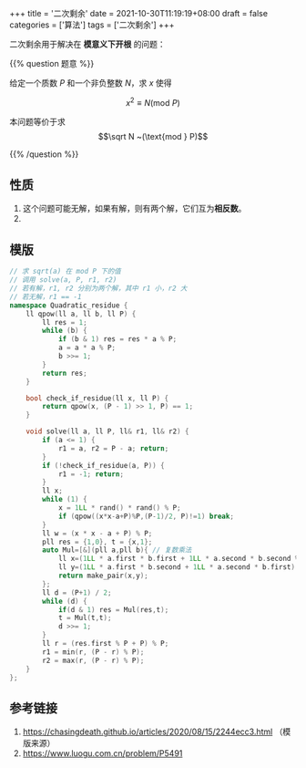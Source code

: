 +++
title = '二次剩余'
date = 2021-10-30T11:19:19+08:00
draft = false
categories = ['算法']
tags = ['二次剩余']
+++

二次剩余用于解决在 **模意义下开根** 的问题：

{{% question 题意 %}}

给定一个质数 $P$ 和一个非负整数 $N$，求 $x$ 使得

$$x^2 \equiv N (\text{mod } P)$$

本问题等价于求 $$\sqrt N ~(\text{mod } P)$$

{{% /question %}}

## 性质

1. 这个问题可能无解，如果有解，则有两个解，它们互为**相反数**。
2. 

## 模版


```cpp
// 求 sqrt(a) 在 mod P 下的值
// 调用 solve(a, P, r1, r2)
// 若有解，r1, r2 分别为两个解，其中 r1 小，r2 大
// 若无解，r1 == -1
namespace Quadratic_residue {
    ll qpow(ll a, ll b, ll P) {
        ll res = 1;
        while (b) {
            if (b & 1) res = res * a % P;
            a = a * a % P;
            b >>= 1;
        }
        return res;
    }

    bool check_if_residue(ll x, ll P) {
        return qpow(x, (P - 1) >> 1, P) == 1;
    }

    void solve(ll a, ll P, ll& r1, ll& r2) {
        if (a <= 1) {
            r1 = a, r2 = P - a; return;
        }
        if (!check_if_residue(a, P)) {
            r1 = -1; return;
        }
        ll x;
        while (1) {
            x = 1LL * rand() * rand() % P;
            if (qpow((x*x-a+P)%P,(P-1)/2, P)!=1) break;
        }
        ll w = (x * x - a + P) % P;
        pll res = {1,0}, t = {x,1};
        auto Mul=[&](pll a,pll b){ // 复数乘法
            ll x=(1LL * a.first * b.first + 1LL * a.second * b.second % P * w) % P;
            ll y=(1LL * a.first * b.second + 1LL * a.second * b.first) % P;
            return make_pair(x,y);
        };
        ll d = (P+1) / 2;
        while (d) {
            if(d & 1) res = Mul(res,t);
            t = Mul(t,t);
            d >>= 1;
        }
        ll r = (res.first % P + P) % P;
        r1 = min(r, (P - r) % P);
        r2 = max(r, (P - r) % P);
    }
};
```

## 参考链接

1. https://chasingdeath.github.io/articles/2020/08/15/2244ecc3.html （模版来源）
2. https://www.luogu.com.cn/problem/P5491

